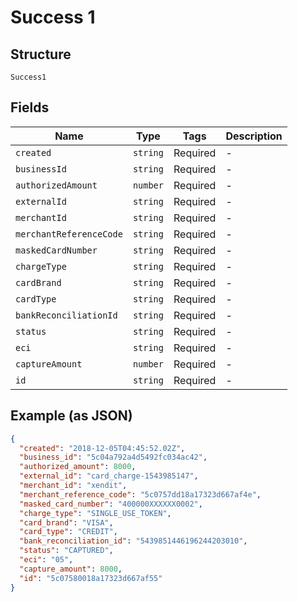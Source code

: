 
# Success 1

## Structure

`Success1`

## Fields

| Name | Type | Tags | Description |
|  --- | --- | --- | --- |
| `created` | `string` | Required | - |
| `businessId` | `string` | Required | - |
| `authorizedAmount` | `number` | Required | - |
| `externalId` | `string` | Required | - |
| `merchantId` | `string` | Required | - |
| `merchantReferenceCode` | `string` | Required | - |
| `maskedCardNumber` | `string` | Required | - |
| `chargeType` | `string` | Required | - |
| `cardBrand` | `string` | Required | - |
| `cardType` | `string` | Required | - |
| `bankReconciliationId` | `string` | Required | - |
| `status` | `string` | Required | - |
| `eci` | `string` | Required | - |
| `captureAmount` | `number` | Required | - |
| `id` | `string` | Required | - |

## Example (as JSON)

```json
{
  "created": "2018-12-05T04:45:52.02Z",
  "business_id": "5c04a792a4d5492fc034ac42",
  "authorized_amount": 8000,
  "external_id": "card_charge-1543985147",
  "merchant_id": "xendit",
  "merchant_reference_code": "5c0757dd18a17323d667af4e",
  "masked_card_number": "400000XXXXXX0002",
  "charge_type": "SINGLE_USE_TOKEN",
  "card_brand": "VISA",
  "card_type": "CREDIT",
  "bank_reconciliation_id": "5439851446196244203010",
  "status": "CAPTURED",
  "eci": "05",
  "capture_amount": 8000,
  "id": "5c07580018a17323d667af55"
}
```

